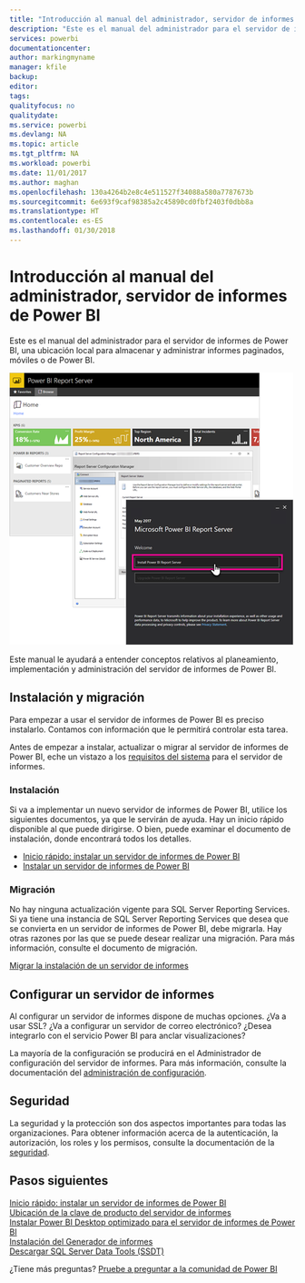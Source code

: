 ```yaml
---
title: "Introducción al manual del administrador, servidor de informes de Power BI"
description: "Este es el manual del administrador para el servidor de informes de Power BI, una ubicación local para almacenar y administrar informes paginados, móviles o de Power BI."
services: powerbi
documentationcenter: 
author: markingmyname
manager: kfile
backup: 
editor: 
tags: 
qualityfocus: no
qualitydate: 
ms.service: powerbi
ms.devlang: NA
ms.topic: article
ms.tgt_pltfrm: NA
ms.workload: powerbi
ms.date: 11/01/2017
ms.author: maghan
ms.openlocfilehash: 130a4264b2e8c4e511527f34088a580a7787673b
ms.sourcegitcommit: 6e693f9caf98385a2c45890cd0fbf2403f0dbb8a
ms.translationtype: HT
ms.contentlocale: es-ES
ms.lasthandoff: 01/30/2018
---
```

# <a name="administrator-handbook-overview-power-bi-report-server"></a>Introducción al manual del administrador, servidor de informes de Power BI
Este es el manual del administrador para el servidor de informes de Power BI, una ubicación local para almacenar y administrar informes paginados, móviles o de Power BI.

![](media/admin-handbook-overview/admin-handbook.png)

Este manual le ayudará a entender conceptos relativos al planeamiento, implementación y administración del servidor de informes de Power BI.

## <a name="installing-and-migration"></a>Instalación y migración
Para empezar a usar el servidor de informes de Power BI es preciso instalarlo. Contamos con información que le permitirá controlar esta tarea.

Antes de empezar a instalar, actualizar o migrar al servidor de informes de Power BI, eche un vistazo a los [requisitos del sistema](system-requirements.md) para el servidor de informes.

### <a name="installing"></a>Instalación
Si va a implementar un nuevo servidor de informes de Power BI, utilice los siguientes documentos, ya que le servirán de ayuda. Hay un inicio rápido disponible al que puede dirigirse. O bien, puede examinar el documento de instalación, donde encontrará todos los detalles.

* [Inicio rápido: instalar un servidor de informes de Power BI](quickstart-install-report-server.md)
* [Instalar un servidor de informes de Power BI](install-report-server.md)

### <a name="migration"></a>Migración
No hay ninguna actualización vigente para SQL Server Reporting Services. Si ya tiene una instancia de SQL Server Reporting Services que desea que se convierta en un servidor de informes de Power BI, debe migrarla. Hay otras razones por las que se puede desear realizar una migración. Para más información, consulte el documento de migración.

[Migrar la instalación de un servidor de informes](migrate-report-server.md)

## <a name="configuring-your-report-server"></a>Configurar un servidor de informes
Al configurar un servidor de informes dispone de muchas opciones. ¿Va a usar SSL? ¿Va a configurar un servidor de correo electrónico? ¿Desea integrarlo con el servicio Power BI para anclar visualizaciones?

La mayoría de la configuración se producirá en el Administrador de configuración del servidor de informes. Para más información, consulte la documentación del [administración de configuración](https://docs.microsoft.com/sql/reporting-services/install-windows/reporting-services-configuration-manager-native-mode).

## <a name="security"></a>Seguridad
La seguridad y la protección son dos aspectos importantes para todas las organizaciones. Para obtener información acerca de la autenticación, la autorización, los roles y los permisos, consulte la documentación de la [seguridad](https://docs.microsoft.com/sql/reporting-services/security/reporting-services-security-and-protection).

## <a name="next-steps"></a>Pasos siguientes
[Inicio rápido: instalar un servidor de informes de Power BI](quickstart-install-report-server.md)  
[Ubicación de la clave de producto del servidor de informes](find-product-key.md)  
[Instalar Power BI Desktop optimizado para el servidor de informes de Power BI](install-powerbi-desktop.md)  
[Instalación del Generador de informes](https://docs.microsoft.com/sql/reporting-services/install-windows/install-report-builder)  
[Descargar SQL Server Data Tools (SSDT)](http://go.microsoft.com/fwlink/?LinkID=616714)

¿Tiene más preguntas? [Pruebe a preguntar a la comunidad de Power BI](https://community.powerbi.com/)

